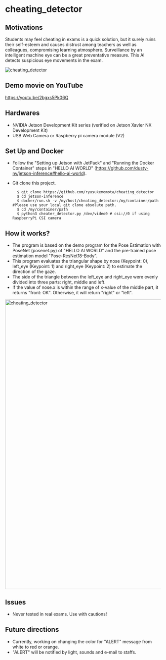 # cheating_detector

## Motivations
Students may feel cheating in exams is a quick solution, but it surely ruins their self-esteem and causes distrust among teachers as well as colleagues, compromising learning atmosphere. Surveillance by an intelligent machine eye can be a great preventative measure. This AI detects suspicious eye movements in the exam.

![cheating_detector](https://user-images.githubusercontent.com/7350397/152345617-904af23c-4945-42f3-b38b-bb59f1b34b5b.jpg)

## Demo movie on YouTube
https://youtu.be/2bgxs5Pk06Q

## Hardwares
- NVIDIA Jetson Development Kit series (verified on Jetson Xavier NX Development Kit)
- USB Web Camera or Raspberry pi camera module (V2)

## Set Up and Docker
- Follow the "Setting up Jetson with JetPack" and "Running the Docker Container" steps in "HELLO AI WORLD" (https://github.com/dusty-nv/jetson-inference#hello-ai-world).
- Git clone this project.

        $ git clone https://github.com/ryusukemomota/cheating_detector
        $ cd jetson-inference
        $ docker/run.sh -v /my/host/cheating_detector:/my/container/path #Please use your local git clone absolute path.
        $ cd /my/container/path
        $ python3 cheater_detector.py /dev/video0 # csi://0 if using RaspberryPi CSI camera
    
## How it works?
- The program is based on the demo program for the Pose Estimation with PoseNet (posenet.py) of "HELLO AI WORLD" and the pre-trained pose estimation model "Pose-ResNet18-Body".
- This program evaluates the triangular shape by nose (Keypoint: 0), left_eye (Keypoint: 1) and right_eye (Keypoint: 2) to estimate the direction of the gaze.
- The side of the triangle between the left_eye and right_eye were evenly divided into three parts: right, middle and left.
- If the value of nose.x is within the range of x-value of the middle part, it returns "front: OK". Otherwise, it will return "right" or "left".

<img width="935" alt="cheating_detector" src="https://user-images.githubusercontent.com/7350397/152495301-3a1556d7-aa98-490e-86e2-3638c375b361.png">

## Issues
- Never tested in real exams. Use with cautions!

## Future directions
- Currently, working on changing the color for "ALERT" message from white to red or orange.
- "ALERT" will be notified by light, sounds and  e-mail to staffs.
